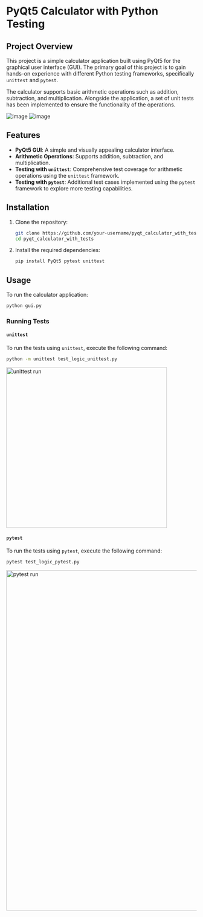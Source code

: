 # PyQt5 Calculator with Python Testing

## Project Overview

This project is a simple calculator application built using PyQt5 for the graphical user interface (GUI). The primary goal of this project is to gain hands-on experience with different Python testing frameworks, specifically `unittest` and `pytest`.

The calculator supports basic arithmetic operations such as addition, subtraction, and multiplication. Alongside the application, a set of unit tests has been implemented to ensure the functionality of the operations.

![image](https://github.com/user-attachments/assets/0f90561d-9b75-4023-b1ea-adfc85f39569)           ![image](https://github.com/user-attachments/assets/33555285-2c68-4494-9fdf-f6873a50f07d)



## Features

- **PyQt5 GUI**: A simple and visually appealing calculator interface.
- **Arithmetic Operations**: Supports addition, subtraction, and multiplication.
- **Testing with `unittest`**: Comprehensive test coverage for arithmetic operations using the `unittest` framework.
- **Testing with `pytest`**: Additional test cases implemented using the `pytest` framework to explore more testing capabilities.

## Installation

1. Clone the repository:
   ```bash
   git clone https://github.com/your-username/pyqt_calculator_with_tests.git
   cd pyqt_calculator_with_tests

2. Install the required dependencies:
   ```bash
   pip install PyQt5 pytest unittest

## Usage
To run the calculator application:
   ```bash
   python gui.py
   ```

### Running Tests

#### `unittest`

To run the tests using `unittest`, execute the following command:
   ```bash
   python -m unittest test_logic_unittest.py
   ```

<img width="425" alt="unittest run" src="https://github.com/user-attachments/assets/a59ce387-2038-4271-9d7a-31432cb6ceac">

#### `pytest`

To run the tests using `pytest`, execute the following command:
   ```bash
   pytest test_logic_pytest.py
   ```

<img width="901" alt="pytest run" src="https://github.com/user-attachments/assets/9a1574ae-f7ee-49d4-8345-5dd001ff5db3">

